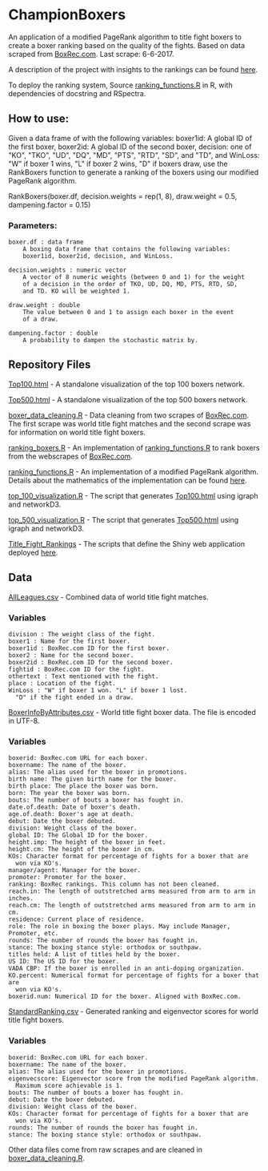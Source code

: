 # ChampionBoxers
An application of a modified PageRank algorithm to title fight boxers to create a boxer ranking based on the quality of the fights. Based on data scraped from <a href="http://boxrec.com">BoxRec.com</a>. 
Last scrape: 6-6-2017.

A description of the project with insights to the rankings can be found <a href="https://www.dplessas.com/new-blog/2017/6/19/a-search-for-champion-boxers">here</a>.

To deploy the ranking system, Source <a href="https://github.com/LocalSymmetry/ChampionBoxers/blob/master/ranking_functions.R">ranking_functions.R</a> in R, with dependencies of docstring and RSpectra.

## How to use:
Given a data frame of with the following variables:
boxer1id: A global ID of the first boxer,
boxer2id: A global ID of the second boxer,
decision: one of "KO", "TKO", "UD", "DQ", "MD", "PTS", "RTD", "SD", and "TD", and
WinLoss: "W" if boxer 1 wins, "L" if boxer 2 wins, "D" if boxers draw,
use the RankBoxers function to generate a ranking of the boxers using our modified PageRank algorithm.

  RankBoxers(boxer.df, decision.weights = rep(1, 8), draw.weight = 0.5, dampening.factor = 0.15)
  
### Parameters:
    boxer.df : data frame
        A boxing data frame that contains the following variables: 
        boxer1id, boxer2id, decision, and WinLoss.  

    decision.weights : numeric vector
        A vector of 8 numeric weights (between 0 and 1) for the weight 
        of a decision in the order of TKO, UD, DQ, MD, PTS, RTD, SD, 
        and TD. KO will be weighted 1.
  
    draw.weight : double
        The value between 0 and 1 to assign each boxer in the event 
        of a draw. 
 
    dampening.factor : double
        A probability to dampen the stochastic matrix by.

## Repository Files
<a href="https://github.com/LocalSymmetry/ChampionBoxers/blob/master/Top100.html">Top100.html</a> - A standalone visualization of the top 100 boxers network.

<a href="https://github.com/LocalSymmetry/ChampionBoxers/blob/master/Top500.html">Top500.html</a> - A standalone visualization of the top 500 boxers network.

<a href="https://github.com/LocalSymmetry/ChampionBoxers/blob/master/boxer_data_cleaning.R">boxer_data_cleaning.R</a> - Data cleaning from two scrapes of <a href="http://boxrec.com">BoxRec.com</a>. The first scrape was world title fight matches and the second scrape was for information on world title fight boxers.

<a href="https://github.com/LocalSymmetry/ChampionBoxers/blob/master/ranking_boxers.R">ranking_boxers.R</a> - An implementation of <a href="https://github.com/LocalSymmetry/ChampionBoxers/blob/master/ranking_functions.R">ranking_functions.R</a> to rank boxers from the webscrapes of <a href="http://boxrec.com">BoxRec.com</a>.

<a href="https://github.com/LocalSymmetry/ChampionBoxers/blob/master/ranking_functions.R">ranking_functions.R</a> - An implementation of a modified PageRank algorithm. Details about the mathematics of the implementation can be found <a href="https://static1.squarespace.com/static/58d69dfd3a041137d451c1c4/t/59482e8817bffc5f6f5a9eb3/1497902728760/ChampBoxersPreprint.pdf">here</a>.

<a href="https://github.com/LocalSymmetry/ChampionBoxers/blob/master/top_100_visualization.R">top_100_visualization.R</a> - The script that generates <a href="https://github.com/LocalSymmetry/ChampionBoxers/blob/master/Top100.html">Top100.html</a> using igraph and networkD3.

<a href="https://github.com/LocalSymmetry/ChampionBoxers/blob/master/top_500_visualization.R">top_500_visualization.R</a> - The script that generates <a href="https://github.com/LocalSymmetry/ChampionBoxers/blob/master/Top500.html">Top500.html</a> using igraph and networkD3.

<a href="https://github.com/LocalSymmetry/ChampionBoxers/tree/master/Title_Fight_Rankings">Title_Fight_Rankings</a> - The scripts that define the Shiny web application deployed <a href="https://localsymmetry.shinyapps.io/title_fight_rankings/">here</a>.

## Data
<a href="https://github.com/LocalSymmetry/ChampionBoxers/blob/master/Data/AllLeagues.csv">AllLeagues.csv</a> - Combined data of world title fight matches.
### Variables
    division : The weight class of the fight.
    boxer1 : Name for the first boxer.
    boxer1id : BoxRec.com ID for the first boxer.
    boxer2 : Name for the second boxer.
    boxer2id : BoxRec.com ID for the second boxer.
    fightid : BoxRec.com ID for the fight.
    othertext : Text mentioned with the fight.
    place : Location of the fight.
    WinLoss : "W" if boxer 1 won. "L" if boxer 1 lost. 
      "D" if the fight ended in a draw.

<a href="https://github.com/LocalSymmetry/ChampionBoxers/blob/master/Data/BoxerInfoByAttributes.csv">BoxerInfoByAttributes.csv</a> - World title fight boxer data. The file is encoded in UTF-8.
### Variables
    boxerid: BoxRec.com URL for each boxer.
    boxername: The name of the boxer.
    alias: The alias used for the boxer in promotions.
    birth name: The given birth name for the boxer.
    birth place: The place the boxer was born.
    born: The year the boxer was born.
    bouts: The number of bouts a boxer has fought in.
    date.of.death: Date of boxer's death.
    age.of.death: Boxer's age at death.
    debut: Date the boxer debuted.
    division: Weight class of the boxer.
    global ID: The Global ID for the boxer.
    height.imp: The height of the boxer in feet.
    height.cm: The height of the boxer in cm.
    KOs: Character format for percentage of fights for a boxer that are 
      won via KO's.
    manager/agent: Manager for the boxer.
    promoter: Promoter for the boxer.
    ranking: BoxRec rankings. This column has not been cleaned.
    reach.in: The length of outstretched arms measured from arm to arm in inches.
    reach.cm: The length of outstretched arms measured from arm to arm in cm.
    residence: Current place of residence.
    role: The role in boxing the boxer plays. May include Manager, Promoter, etc.
    rounds: The number of rounds the boxer has fought in.
    stance: The boxing stance style: orthodox or southpaw.
    titles held: A list of titles held by the boxer.
    US ID: The US ID for the boxer.
    VADA CBP: If the boxer is enrolled in an anti-doping organization.
    KO.percent: Numerical format for percentage of fights for a boxer that are 
      won via KO's.
    boxerid.num: Numerical ID for the boxer. Aligned with BoxRec.com.
 
<a href="https://github.com/LocalSymmetry/ChampionBoxers/blob/master/Data/StandardRanking.csv">StandardRanking.csv</a> - Generated ranking and eigenvector scores for world title fight boxers.
### Variables
    boxerid: BoxRec.com URL for each boxer.
    boxername: The name of the boxer.
    alias: The alias used for the boxer in promotions.
    eigenvecscore: Eigenvector score from the modified PageRank algorithm.
      Maximum score achievable is 1.
    bouts: The number of bouts a boxer has fought in.
    debut: Date the boxer debuted.
    division: Weight class of the boxer.
    KOs: Character format for percentage of fights for a boxer that are 
      won via KO's.
    rounds: The number of rounds the boxer has fought in.
    stance: The boxing stance style: orthodox or southpaw.

Other data files come from raw scrapes and are cleaned in <a href="https://github.com/LocalSymmetry/ChampionBoxers/blob/master/boxer_data_cleaning.R">boxer_data_cleaning.R</a>.
